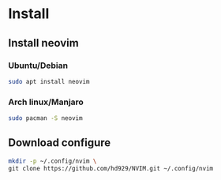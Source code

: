 # Install

## Install neovim

### Ubuntu/Debian

```bash
sudo apt install neovim
```

### Arch linux/Manjaro

```bash
sudo pacman -S neovim
```

## Download configure

```bash
mkdir -p ~/.config/nvim \
git clone https://github.com/hd929/NVIM.git ~/.config/nvim
```
